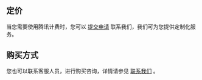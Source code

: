 ## 定价
当您需要使用腾讯计费时，您可以 [提交申请](https://cloud.tencent.com/apply/p/49o3u7oupd8) 联系我们，我们可为您提供定制化服务。

## 购买方式
您也可以联系客服人员，进行购买咨询，详情请参见 [联系我们](https://cloud.tencent.com/about/connect) 。
